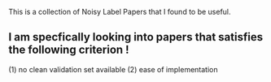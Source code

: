 
This is a collection of Noisy Label Papers that I found to be useful.

I am specfically looking into papers that satisfies the following criterion !
-----------------------------------------------------------------------------


(1) no clean validation set available
(2) ease of implementation
